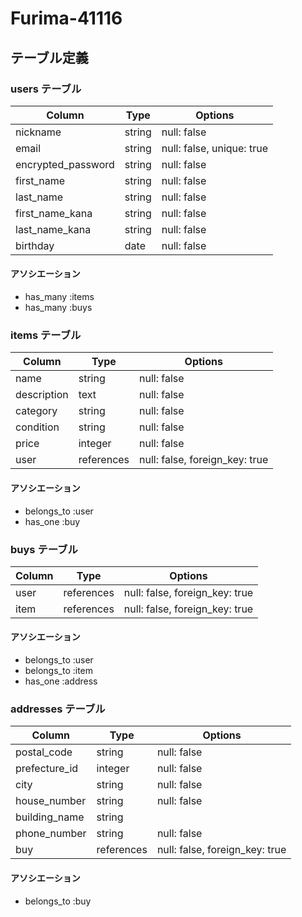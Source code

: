 # Furima-41116

## テーブル定義

### users テーブル

| Column           | Type   | Options                   |
|------------------|--------|---------------------------|
| nickname         | string | null: false               |
| email            | string | null: false, unique: true |
| encrypted_password | string | null: false               |
| first_name       | string | null: false               |
| last_name        | string | null: false               |
| first_name_kana  | string | null: false               |
| last_name_kana   | string | null: false               |
| birthday         | date   | null: false               |

#### アソシエーション

- has_many :items
- has_many :buys

### items テーブル

| Column       | Type       | Options                        |
|--------------|------------|--------------------------------|
| name         | string     | null: false                    |
| description  | text       | null: false                    |
| category     | string     | null: false                    |
| condition    | string     | null: false                    |
| price        | integer    | null: false                    |
| user         | references | null: false, foreign_key: true |

#### アソシエーション

- belongs_to :user
- has_one :buy

### buys テーブル

| Column       | Type       | Options                        |
|--------------|------------|--------------------------------|
| user         | references | null: false, foreign_key: true |
| item         | references | null: false, foreign_key: true |

#### アソシエーション

- belongs_to :user
- belongs_to :item
- has_one :address

### addresses テーブル

| Column          | Type       | Options                        |
|-----------------|------------|--------------------------------|
| postal_code     | string     | null: false                    |
| prefecture_id   | integer    | null: false                    |
| city            | string     | null: false                    |
| house_number    | string     | null: false                    |
| building_name   | string     |                                |
| phone_number    | string     | null: false                    |
| buy             | references | null: false, foreign_key: true |

#### アソシエーション

- belongs_to :buy
